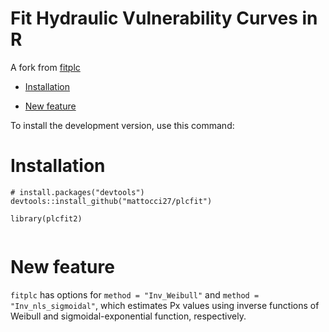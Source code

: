 # Fit Hydraulic Vulnerability Curves in R

A fork from [fitplc](https://github.com/RemkoDuursma/fitplc)

- [Installation](#installation)

- [New feature](#new-feature)

To install the development version, use this command:

# Installation

```
# install.packages("devtools")
devtools::install_github("mattocci27/plcfit")

library(plcfit2)
 
```

# New feature

`fitplc` has options for `method = "Inv_Weibull"` and `method =
"Inv_nls_sigmoidal"`, which estimates Px values using inverse functions of Weibull
and sigmoidal-exponential function, respectively.

